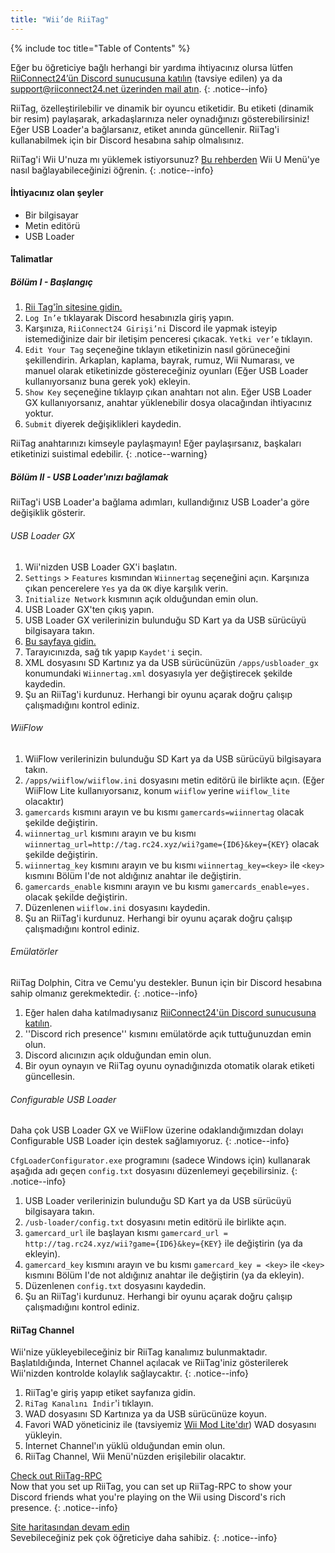 ```yaml
---
title: "Wii’de RiiTag"
---
```


{% include toc title="Table of Contents" %}

Eğer bu öğreticiye bağlı herhangi bir yardıma ihtiyacınız olursa lütfen [RiiConnect24’ün Discord sunucusuna katılın](https://discord.gg/rc24) (tavsiye edilen) ya da [support@riiconnect24.net üzerinden mail atın](mailto:support@riiconnect24.net).
{: .notice--info}

RiiTag, özelleştirilebilir ve dinamik bir oyuncu etiketidir. Bu etiketi (dinamik bir resim) paylaşarak, arkadaşlarınıza neler oynadığınızı gösterebilirsiniz! Eğer USB Loader'a bağlarsanız, etiket anında güncellenir. RiiTag'i kullanabilmek için bir Discord hesabına sahip olmalısınız.

RiiTag'i Wii U'nuza mı yüklemek istiyorsunuz? [Bu rehberden](riitag-wiiu) Wii U Menü'ye nasıl bağlayabileceğinizi öğrenin.
{: .notice--info}

#### İhtiyacınız olan şeyler

* Bir bilgisayar
* Metin editörü
* USB Loader

#### Talimatlar

##### Bölüm I - Başlangıç

1. [Rii Tag'în sitesine gidin.](https://tag.rc24.xyz/)
2. `Log In’e` tıklayarak Discord hesabınızla giriş yapın.
3. Karşınıza, `RiiConnect24 Girişi’ni` Discord ile yapmak isteyip istemediğinize dair bir iletişim penceresi çıkacak. `Yetki ver’e` tıklayın.
4. `Edit Your Tag` seçeneğine tıklayın etiketinizin nasıl görüneceğini şekillendirin. Arkaplan, kaplama, bayrak, rumuz, Wii Numarası, ve manuel olarak etiketinizde göstereceğiniz oyunları (Eğer USB Loader kullanıyorsanız buna gerek yok) ekleyin.
5. `Show Key` seçeneğine tıklayıp çıkan anahtarı not alın. Eğer USB Loader GX kullanıyorsanız, anahtar yüklenebilir dosya olacağından ihtiyacınız yoktur.
6. `Submit` diyerek değişiklikleri kaydedin.

RiiTag anahtarınızı kimseyle paylaşmayın! Eğer paylaşırsanız, başkaları etiketinizi suistimal edebilir.
{: .notice--warning}

##### Bölüm II - USB Loader'ınızı bağlamak

RiiTag'i USB Loader'a bağlama adımları, kullandığınız USB Loader'a göre değişiklik gösterir.

###### USB Loader GX

1. Wii'nizden USB Loader GX'i başlatın.
2. `Settings` > `Features` kısmından `Wiinnertag` seçeneğini açın. Karşınıza çıkan pencerelere `Yes` ya da `OK` diye karşılık verin.
3. `Initialize Network` kısmının açık olduğundan emin olun.
4. USB Loader GX'ten çıkış yapın.
5. USB Loader GX verilerinizin bulunduğu SD Kart ya da USB sürücüyü bilgisayara takın.
6. [Bu sayfaya gidin.](https://tag.rc24.xyz/Wiinnertag.xml)
7. Tarayıcınızda, sağ tık yapıp `Kaydet'i` seçin.
8. XML dosyasını SD Kartınız ya da USB sürücünüzün `/apps/usbloader_gx`  konumundaki `Wiinnertag.xml` dosyasıyla yer değiştirecek şekilde kaydedin.
9. Şu an RiiTag'i kurdunuz. Herhangi bir oyunu açarak doğru çalışıp çalışmadığını kontrol ediniz.

###### WiiFlow

1. WiiFlow verilerinizin bulunduğu SD Kart ya da USB sürücüyü bilgisayara takın.
2. `/apps/wiiflow/wiiflow.ini` dosyasını metin editörü ile birlikte açın. (Eğer WiiFlow Lite kullanıyorsanız, konum `wiiflow` yerine `wiiflow_lite` olacaktır)
3. `gamercards` kısmını arayın ve bu kısmı `gamercards=wiinnertag` olacak şekilde değiştirin.
4. `wiinnertag_url` kısmını arayın ve bu kısmı `wiinnertag_url=http://tag.rc24.xyz/wii?game={ID6}&key={KEY}` olacak şekilde değiştirin.
5. `wiinnertag_key` kısmını arayın ve bu kısmı `wiinnertag_key=<key>` ile `<key>` kısmını Bölüm I'de not aldığınız anahtar ile değiştirin.
6. `gamercards_enable` kısmını arayın ve bu kısmı `gamercards_enable=yes.` olacak şekilde değiştirin.
7. Düzenlenen `wiiflow.ini` dosyasını kaydedin.
8. Şu an RiiTag'i kurdunuz. Herhangi bir oyunu açarak doğru çalışıp çalışmadığını kontrol ediniz.

###### Emülatörler

RiiTag Dolphin, Citra ve Cemu'yu destekler. Bunun için bir Discord hesabına sahip olmanız gerekmektedir.
{: .notice--info}

1. Eğer halen daha katılmadıysanız [RiiConnect24'ün Discord sunucusuna katılın](https://discord.gg/rc24).
2. ''Discord rich presence'' kısmını emülatörde açık tuttuğunuzdan emin olun.
3. Discord alıcınızın açık olduğundan emin olun.
4. Bir oyun oynayın ve RiiTag oyunu oynadığınızda otomatik olarak etiketi güncellesin.

###### Configurable USB Loader

Daha çok USB Loader GX ve WiiFlow üzerine odaklandığımızdan dolayı Configurable USB Loader için destek sağlamıyoruz.
{: .notice--info}

`CfgLoaderConfigurator.exe` programını (sadece Windows için) kullanarak aşağıda adı geçen `config.txt` dosyasını düzenlemeyi geçebilirsiniz.
{: .notice--info}

1. USB Loader verilerinizin bulunduğu SD Kart ya da USB sürücüyü bilgisayara takın.
2. `/usb-loader/config.txt` dosyasını metin editörü ile birlikte açın.
3. `gamercard_url` ile başlayan kısmı `gamercard_url = http://tag.rc24.xyz/wii?game={ID6}&key={KEY}` ile değiştirin (ya da ekleyin).
4. `gamercard_key` kısmını arayın ve bu kısmı `gamercard_key = <key>` ile `<key>` kısmını Bölüm I'de not aldığınız anahtar ile değiştirin (ya da ekleyin).
5. Düzenlenen `config.txt` dosyasını kaydedin.
6. Şu an RiiTag'i kurdunuz. Herhangi bir oyunu açarak doğru çalışıp çalışmadığını kontrol ediniz.

#### RiiTag Channel

Wii'nize yükleyebileceğiniz bir RiiTag kanalımız bulunmaktadır. Başlatıldığında, Internet Channel açılacak ve RiiTag'iniz gösterilerek Wii'nizden kontrolde kolaylık sağlaycaktır.
{: .notice--info}

1. RiiTag'e giriş yapıp etiket sayfanıza gidin.
2. `RiTag Kanalını İndir`'i tıklayın.
3. WAD dosyasını SD Kartınıza ya da USB sürücünüze koyun.
4. Favori WAD yöneticiniz ile (tavsiyemiz [Wii Mod Lite'dır](wiimodlite)) WAD dosyasını yükleyin.
5. Internet Channel'ın yüklü olduğundan emin olun.
6. RiiTag Channel, Wii Menü'nüzden erişilebilir olacaktır.

[Check out RiiTag-RPC](https://github.com/RiiConnect24/RiiTag-RPC/releases/latest)<br> Now that you set up RiiTag, you can set up RiiTag-RPC to show your Discord friends what you're playing on the Wii using Discord's rich presence.
{: .notice--info}

[Site haritasından devam edin](site-navigation)<br> Sevebileceğiniz pek çok öğreticiye daha sahibiz.
{: .notice--info}
